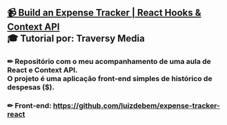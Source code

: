 ## [📹 Build an Expense Tracker | React Hooks & Context API](https://youtu.be/XuFDcZABiDQ) <br>🎓 Tutorial por: Traversy Media
### ✏ Repositório com o meu acompanhamento de uma aula de React e Context API.<br>O projeto é uma aplicação front-end simples de histórico de despesas ($).
### ✏ Front-end: https://github.com/luizdebem/expense-tracker-react
